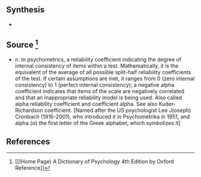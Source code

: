 ## Synthesis
- 
## Source [^1]
- $n$. In psychometrics, a reliability coefficient indicating the degree of internal consistency of items within a test. Mathematically, it is the equivalent of the average of all possible split-half reliability coefficients of the test. If certain assumptions are met, it ranges from 0 (zero internal consistency) to 1 (perfect internal consistency); a negative alpha coefficient indicates that items of the scale are negatively correlated and that an inappropriate reliability model is being used. Also called alpha reliability coefficient and coefficient alpha. See also Kuder-Richardson coefficient. \[Named after the US psychologist Lee J(oseph) Cronbach (1916-2001), who introduced it in Psychometrika in 1951, and alpha ($\alpha$) the first letter of the Greek alphabet, which symbolizes it]
## References

[^1]: [[(Home Page) A Dictionary of Psychology 4th Edition by Oxford Reference]]